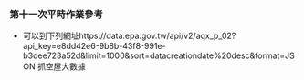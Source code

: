 ### 第十一次平時作業參考
- 可以到下列網址https://data.epa.gov.tw/api/v2/aqx_p_02?api_key=e8dd42e6-9b8b-43f8-991e-b3dee723a52d&limit=1000&sort=datacreationdate%20desc&format=JSON 抓空屋大數據
